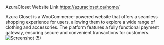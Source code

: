 AzuraCloset Website Link:https://azuracloset.ca/home/

Azura Closet is a WooCommerce-powered website that offers a seamless shopping experience for users, allowing them to explore a wide range of clothing and accessories. The platform features a fully functional payment gateway, ensuring secure and convenient transactions for customers.
![Screenshot (5)](https://github.com/adeshpunde/Wordpress-Project/assets/81632995/fa16e568-58da-4f37-beaf-d7c258a43814)
